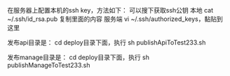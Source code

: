 
在服务器上配置本机的ssh key，方法如下：
可以搜下获取ssh公钥
本地 cat ~/.ssh/id_rsa.pub 复制里面的内容
服务端 vi ~/.ssh/authorized_keys，黏贴到这里

发布api目录是：
cd deploy目录下面，执行
sh publishApiToTest233.sh

发布manage目录是：
cd deploy目录下面，执行
sh publishManageToTest233.sh
